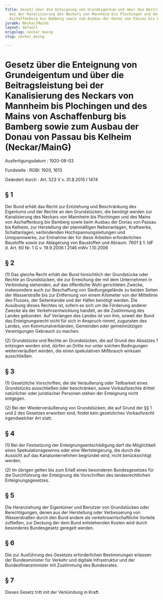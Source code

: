 ```yaml
---
Title: Gesetz über die Enteignung von Grundeigentum und über die Beitragsleistung
  bei der Kanalisierung des Neckars von Mannheim bis Plochingen und des Mains von
  Aschaffenburg bis Bamberg sowie zum Ausbau der Donau von Passau bis Kelheim
jurabk: Neckar/MainG
layout: default
origslug: neckar_maing
slug: neckar_maing

---
```


# Gesetz über die Enteignung von Grundeigentum und über die Beitragsleistung bei der Kanalisierung des Neckars von Mannheim bis Plochingen und des Mains von Aschaffenburg bis Bamberg sowie zum Ausbau der Donau von Passau bis Kelheim (Neckar/MainG)

Ausfertigungsdatum
:   1920-08-03

Fundstelle
:   RGBl: 1920, 1613

Geändert durch
:   Art. 523 V v. 31.8.2015 I 1474


## § 1

Der Bund erhält das Recht zur Entziehung und Beschränkung des
Eigentums und der Rechte an den Grundstücken, die benötigt werden zur
Kanalisierung des Neckars von Mannheim bis Plochingen und des Mains
von Aschaffenburg bis Bamberg sowie beim Ausbau der Donau von Passau
bis Kelheim, zur Herstellung der planmäßigen Nebenanlagen, Kraftwerke,
Schaltanlagen, verbindenden Hochspannungsleitungen und Umspannwerke,
zur Entnahme der für diese Arbeiten erforderlichen Baustoffe sowie zur
Ablagerung von Baustoffen und Abraum. 7601 § 1: IdF d. Art. 60 Nr. 1 G
v. 19.9.2006 I 2146 mWv 1.10.2006


## § 2

(1) Das gleiche Recht erhält der Bund hinsichtlich der Grundstücke
oder Rechte an Grundstücken, die zur Erreichung der mit dem
Unternehmen in Verbindung stehenden, auf das öffentliche Wohl
gerichteten Zwecke, insbesondere auch zur Beschaffung von
Siedlungsgelände zu beiden Seiten der Wasserstraße bis zur Entfernung
von einem Kilometer von der Mittellinie des Flusses, der Seitenkanäle
und der Häfen benötigt werden. Die Ausübung dieses Rechtes ist, sofern
es sich um die Förderung anderer Zwecke als der Verkehrsentwicklung
handelt, an die Zustimmung des Landes gebunden. Auf Verlangen des
Landes ist von ihm, soweit der Bund das Enteignungsrecht nicht für
sich in Anspruch nimmt, zugunsten des Landes, von Kommunalverbänden,
Gemeinden oder gemeinnützigen Vereinigungen Gebrauch zu machen.

(2) Grundstücke und Rechte an Grundstücken, die auf Grund des Absatzes
1 entzogen worden sind, dürfen an Dritte nur unter solchen Bedingungen
weiterveräußert werden, die einen spekulativen Mißbrauch wirksam
ausschließen.


## § 3

(1) Gesetzliche Vorschriften, die die Veräußerung oder Teilbarkeit
eines Grundstücks ausschließen oder beschränken, sowie Vorkaufsrechte
dritter natürlicher oder juristischer Personen stehen der Enteignung
nicht entgegen.

(2) Bei der Wiederveräußerung von Grundstücken, die auf Grund der §§ 1
und 2 des Gesetzes erworben sind, findet kein gesetzliches
Vorkaufsrecht irgendwelcher Art statt.


## § 4

(1) Bei der Festsetzung der Enteignungsentschädigung darf die
Möglichkeit eines Spekulationsgewinns oder eine Wertsteigerung, die
durch die Aussicht auf das Kanalunternehmen begründet wird, nicht
berücksichtigt werden.

(2) Im übrigen gelten bis zum Erlaß eines besonderen Bundesgesetzes
für die Durchführung der Enteignung die Vorschriften des
landesrechtlichen Enteignungsgesetzes.


## § 5

Die Heranziehung der Eigentümer und Benutzer von Grundstücken oder
Berechtigungen, denen aus der Herstellung oder Verbesserung von
Wasserstraßen durch den Bund andere als verkehrswirtschaftliche
Vorteile zufließen, zur Deckung der dem Bund entstehenden Kosten wird
durch besonderes Bundesgesetz geregelt werden.


## § 6

Die zur Ausführung des Gesetzes erforderlichen Bestimmungen erlassen
der Bundesminister für Verkehr und digitale Infrastruktur und der
Bundesfinanzminister mit Zustimmung des Bundesrates.


## § 7

Dieses Gesetz tritt mit der Verkündung in Kraft.

